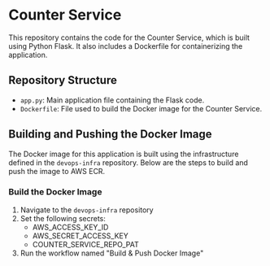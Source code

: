 # Counter Service

This repository contains the code for the Counter Service, which is built using Python Flask. It also includes a Dockerfile for containerizing the application.

## Repository Structure

- `app.py`: Main application file containing the Flask code.
- `Dockerfile`: File used to build the Docker image for the Counter Service.

## Building and Pushing the Docker Image

The Docker image for this application is built using the infrastructure defined in the `devops-infra` repository. Below are the steps to build and push the image to AWS ECR.


### Build the Docker Image

1. Navigate to the `devops-infra` repository 
2. Set the following secrets:
    - AWS_ACCESS_KEY_ID
    - AWS_SECRET_ACCESS_KEY
    - COUNTER_SERVICE_REPO_PAT
3. Run the workflow named "Build & Push Docker Image"